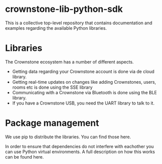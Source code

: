 # crownstone-lib-python-sdk
This is a collective top-level repository that contains documentation and examples regarding the available Python libraries.

# Libraries

The Crownstone ecosystem has a number of different aspects. 

- Getting data regarding your Crownstone account is done via de cloud library.
- Getting real-time updates on changes like adding Crownstones, users, rooms etc is done using the SSE library
- Communicating with a Crownstone via Bluetooth is done using the BLE library.
- If you have a Crownstone USB, you need the UART library to talk to it.

# Package management

We use pip to distribute the libraries. You can find those here.

In order to ensure that dependencies do not interfere with eachother you can use Python virtual environments. A full description on how this works can be found here.


